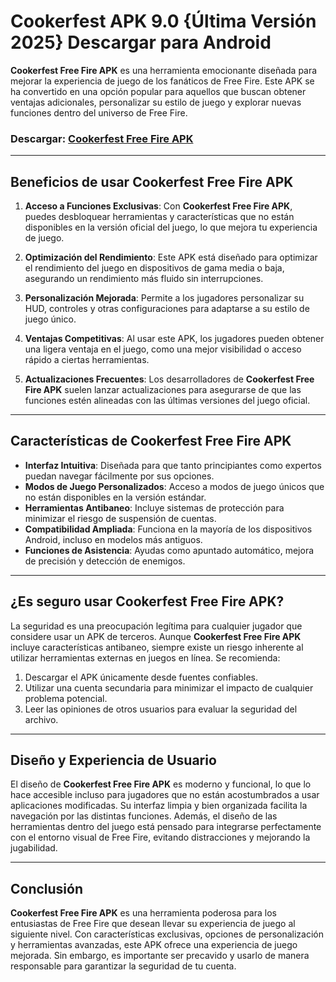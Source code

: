 # Cookerfest APK 9.0 {Última Versión 2025} Descargar para Android

**Cookerfest Free Fire APK** es una herramienta emocionante diseñada para mejorar la experiencia de juego de los fanáticos de Free Fire. Este APK se ha convertido en una opción popular para aquellos que buscan obtener ventajas adicionales, personalizar su estilo de juego y explorar nuevas funciones dentro del universo de Free Fire.

### Descargar: [Cookerfest Free Fire APK](https://tinyurl.com/md7xuxb7)

---

## Beneficios de usar **Cookerfest Free Fire APK**

1. **Acceso a Funciones Exclusivas**: Con **Cookerfest Free Fire APK**, puedes desbloquear herramientas y características que no están disponibles en la versión oficial del juego, lo que mejora tu experiencia de juego.

2. **Optimización del Rendimiento**: Este APK está diseñado para optimizar el rendimiento del juego en dispositivos de gama media o baja, asegurando un rendimiento más fluido sin interrupciones.

3. **Personalización Mejorada**: Permite a los jugadores personalizar su HUD, controles y otras configuraciones para adaptarse a su estilo de juego único.

4. **Ventajas Competitivas**: Al usar este APK, los jugadores pueden obtener una ligera ventaja en el juego, como una mejor visibilidad o acceso rápido a ciertas herramientas.

5. **Actualizaciones Frecuentes**: Los desarrolladores de **Cookerfest Free Fire APK** suelen lanzar actualizaciones para asegurarse de que las funciones estén alineadas con las últimas versiones del juego oficial.

---

## Características de **Cookerfest Free Fire APK**

- **Interfaz Intuitiva**: Diseñada para que tanto principiantes como expertos puedan navegar fácilmente por sus opciones.
- **Modos de Juego Personalizados**: Acceso a modos de juego únicos que no están disponibles en la versión estándar.
- **Herramientas Antibaneo**: Incluye sistemas de protección para minimizar el riesgo de suspensión de cuentas.
- **Compatibilidad Ampliada**: Funciona en la mayoría de los dispositivos Android, incluso en modelos más antiguos.
- **Funciones de Asistencia**: Ayudas como apuntado automático, mejora de precisión y detección de enemigos.

---

## ¿Es seguro usar **Cookerfest Free Fire APK**?

La seguridad es una preocupación legítima para cualquier jugador que considere usar un APK de terceros. Aunque **Cookerfest Free Fire APK** incluye características antibaneo, siempre existe un riesgo inherente al utilizar herramientas externas en juegos en línea. Se recomienda:

1. Descargar el APK únicamente desde fuentes confiables.
2. Utilizar una cuenta secundaria para minimizar el impacto de cualquier problema potencial.
3. Leer las opiniones de otros usuarios para evaluar la seguridad del archivo.

---

## Diseño y Experiencia de Usuario

El diseño de **Cookerfest Free Fire APK** es moderno y funcional, lo que lo hace accesible incluso para jugadores que no están acostumbrados a usar aplicaciones modificadas. Su interfaz limpia y bien organizada facilita la navegación por las distintas funciones. Además, el diseño de las herramientas dentro del juego está pensado para integrarse perfectamente con el entorno visual de Free Fire, evitando distracciones y mejorando la jugabilidad.

---

## Conclusión

**Cookerfest Free Fire APK** es una herramienta poderosa para los entusiastas de Free Fire que desean llevar su experiencia de juego al siguiente nivel. Con características exclusivas, opciones de personalización y herramientas avanzadas, este APK ofrece una experiencia de juego mejorada. Sin embargo, es importante ser precavido y usarlo de manera responsable para garantizar la seguridad de tu cuenta.
